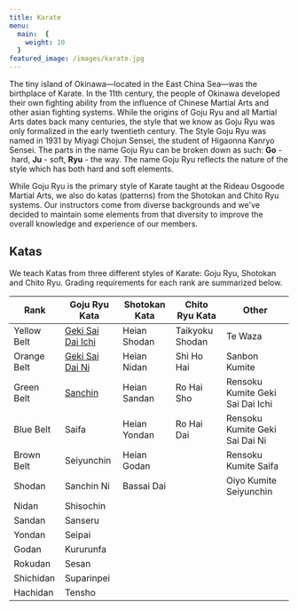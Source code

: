 ```yaml
---
title: Karate
menu: 
  main:  {
    weight: 10
  }
featured_image: /images/karate.jpg
---
```


The tiny island of Okinawa—located in the East China Sea—was the birthplace of Karate. In the 11th century, the people of Okinawa developed their own fighting ability from the influence of Chinese Martial Arts and other asian fighting systems. While the origins of Goju Ryu and all Martial Arts dates back many centuries, the style that we know as Goju Ryu was only formalized in the early twentieth century. The Style Goju Ryu was named in 1931 by Miyagi Chojun Sensei, the student of Higaonna Kanryo Sensei. The parts in the name Goju Ryu can be broken down as such: **Go** - hard, **Ju** - soft, **Ryu** - the way. The name Goju Ryu reflects the nature of the style which has both hard and soft elements.

While Goju Ryu is the primary style of Karate taught at the Rideau Osgoode Martial Arts, we also do katas (patterns) from the Shotokan and Chito Ryu systems. Our instructors come from diverse backgrounds and we've decided to maintain some elements from that diversity to improve the overall knowledge and experience of our members.

## Katas

We teach Katas from three different styles of Karate: Goju Ryu, Shotokan and Chito Ryu. Grading requirements for each rank are summarized below.

Rank         | Goju Ryu Kata     | Shotokan Kata | Chito Ryu Kata  | Other
-------------|-------------------|---------------|-----------------|---------
Yellow Belt  | [Geki Sai Dai Ichi](/kata/geki-sai-dai-ichi) | Heian Shodan  | Taikyoku Shodan | Te Waza
Orange Belt  | [Geki Sai Dai Ni](/kata/geki-sai-dai-ni)   | Heian Nidan   | Shi Ho Hai      | Sanbon Kumite
Green Belt   | [Sanchin](/kata/sanchin)           | Heian Sandan  | Ro Hai Sho      | Rensoku Kumite Geki Sai Dai Ichi
Blue Belt    | Saifa             | Heian Yondan  | Ro Hai Dai      | Rensoku Kumite Geki Sai Dai Ni 
Brown Belt   | Seiyunchin        | Heian Godan   |                 | Rensoku Kumite Saifa 
Shodan       | Sanchin Ni        | Bassai Dai    |                 | Oiyo Kumite Seiyunchin
Nidan        | Shisochin         |               |                 |  
Sandan       | Sanseru
Yondan       | Seipai
Godan        | Kururunfa
Rokudan      | Sesan
Shichidan    | Suparinpei
Hachidan     | Tensho
